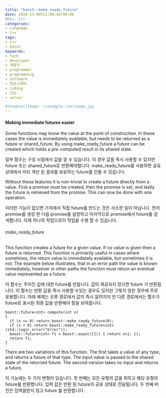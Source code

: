 ```yaml
---
title: "boost::make_ready_future"
date: 2020-11-09T21:09:42+09:00
#Dev, C++
categories:
- Language
- C++
tags:
- C++
- boost
keywords:
- tech
- developer
- 개발자
- programmer
- programming
- software
- 프로그래머
- coding
- 코딩
- server

#thumbnailImage: //example.com/image.jpg
---
```


#### Making immediate futures easier

Some functions may know the value at the point of construction. In these cases the value is immediately available, but needs to be returned as a future or shared_future. By using make_ready_future a future can be created which holds a pre-computed result in its shared state.

일부 함수는 구성 시점에서 값을 알 수 있습니다. 이 경우 값을 즉시 사용할 수 있지만 future 또는 shared_future로 반환해야합니다. make_ready_future를 사용하면 공유 상태에서 미리 계산 된 결과를 보유하는 future를 만들 수 있습니다.

<!--more-->

Without these features it is non-trivial to create a future directly from a value. First a promise must be created, then the promise is set, and lastly the future is retrieved from the promise. This can now be done with one operation.

이러한 기능이 없으면 가치에서 직접 future를 만드는 것은 사소한 일이 아닙니다. 먼저 promise를 생성 한 다음 promise를 설정하고 마지막으로 promise에서 future를 검색합니다. 이제 하나의 작업으로이 작업을 수행 할 수 있습니다.

###### make_ready_future

This function creates a future for a given value. If no value is given then a future<void> is returned. This function is primarily useful in cases where sometimes, the return value is immediately available, but sometimes it is not. The example below illustrates, that in an error path the value is known immediately, however in other paths the function must return an eventual value represented as a future.

이 함수는 주어진 값에 대한 future를 만듭니다. 값이 제공되지 않으면 future <void>가 반환됩니다. 이 함수는 반환 값을 즉시 사용할 수있는 경우도 있지만 그렇지 않은 경우에 주로 유용합니다. 아래 예제는 오류 경로에서 값이 즉시 알려지지 만 다른 경로에서는 함수가 future로 표시된 최종 값을 반환해야 함을 보여줍니다.

```
boost::future<int> compute(int x)
{
  if (x == 0) return boost::make_ready_future(0);
  if (x < 0) return boost::make_ready_future<int>(std::logic_error("Error"));
  boost::future<int> f1 = boost::async([]() { return x+1; });
  return f1;
}
```

There are two variations of this function. The first takes a value of any type, and returns a future of that type. The input value is passed to the shared state of the returned future. The second version takes no input and returns a future<void>.

이 기능에는 두 가지 변형이 있습니다. 첫 번째는 모든 유형의 값을 취하고 해당 유형의 future를 반환합니다. 입력 값은 반환 된 future의 공유 상태로 전달됩니다. 두 번째 버전은 입력을받지 않고 future <void>를 반환합니다.